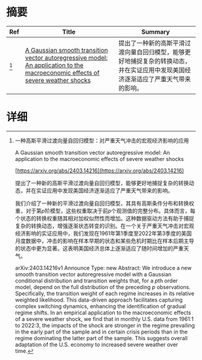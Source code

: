 # 摘要

| Ref | Title | Summary |
| --- | --- | --- |
| [^1] | [A Gaussian smooth transition vector autoregressive model: An application to the macroeconomic effects of severe weather shocks](https://arxiv.org/abs/2403.14216) | 提出了一种新的高斯平滑过渡向量自回归模型，能够更好地捕捉复杂的转换动态，并在实证应用中发现美国经济逐渐适应了严重天气带来的影响。 |

# 详细

[^1]: 一种高斯平滑过渡向量自回归模型：对严重天气冲击的宏观经济影响的应用

    A Gaussian smooth transition vector autoregressive model: An application to the macroeconomic effects of severe weather shocks

    [https://arxiv.org/abs/2403.14216](https://arxiv.org/abs/2403.14216)

    提出了一种新的高斯平滑过渡向量自回归模型，能够更好地捕捉复杂的转换动态，并在实证应用中发现美国经济逐渐适应了严重天气带来的影响。

    

    我们介绍了一种新的平滑过渡向量自回归模型，其具有高斯条件分布和转换权重，对于第$p$阶模型，这些权重取决于前$p$个观测值的完整分布。具体而言，每个状态的转换权重随其相对加权似然性而增加。这种数据驱动方法有助于捕捉复杂的转换动态，增强逐渐状态转变的识别。在一个关于严重天气冲击对宏观经济影响的实证应用中，我们发现在1961年第1季度至2022年第3季度的美国月度数据中，冲击的影响在样本早期的状态和某些危机时期比在样本后期主导的状态中更为显著。这表明美国经济总体上逐渐适应了随时间增加的严重天气。

    arXiv:2403.14216v1 Announce Type: new  Abstract: We introduce a new smooth transition vector autoregressive model with a Gaussian conditional distribution and transition weights that, for a $p$th order model, depend on the full distribution of the preceding $p$ observations. Specifically, the transition weight of each regime increases in its relative weighted likelihood. This data-driven approach facilitates capturing complex switching dynamics, enhancing the identification of gradual regime shifts. In an empirical application to the macroeconomic effects of a severe weather shock, we find that in monthly U.S. data from 1961:1 to 2022:3, the impacts of the shock are stronger in the regime prevailing in the early part of the sample and in certain crisis periods than in the regime dominating the latter part of the sample. This suggests overall adaptation of the U.S. economy to increased severe weather over time.
    

